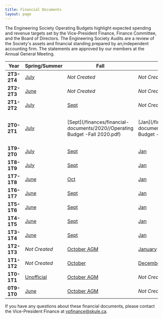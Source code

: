```yaml
---
title: Financial Documents
layout: page
---
```


The Engineering Society Operating Budgets highlight expected spending and revenue targets set by the Vice-President Finance, Finance Committee, and the Board of Directors. The Engineering Society Audits are a review of the Society's assets and financial standing prepared by an;independent accounting firm. The statements are approved by our members at the Annual General Meeting.

| Year        | Spring/Summer                                                                                   | Fall                                                                                                                                              | Winter                                                                                                                | Audit                                                                                                                                     |
|-------------|-------------------------------------------------------------------------------------------------|---------------------------------------------------------------------------------------------------------------------------------------------------|-----------------------------------------------------------------------------------------------------------------------|-------------------------------------------------------------------------------------------------------------------------------------------|
| **2T3-2T4** | [July](https://docs.google.com/spreadsheets/d/1bdvxvr2P-s-5228jtktaeliIf8QZIkue)                | *Not Created*                                                                                                                                     | *Not Created*                                                                                                         | [BDO](/finances/financial-documents/2023/2023-audit.pdf)                                                                          |
| **2T2-2T3** | [June](https://docs.google.com/spreadsheets/d/1Y7h9kabOe_6wLD9sx3wHlSfh2qreQyck)                | *Not Created*                                                                                                                                     | *Not Created*                                                                                                         | *Not Created*                                                                                                                             |
| **2T1-2T2** | [July](https://docs.google.com/spreadsheets/d/12tP5Nn4Z4wbRXgik5C1m5HAh4MjPdLT1)                | [Sept](https://docs.google.com/spreadsheets/d/1dPqMuSf9cRIYP6Hp0dJnsxmbw8VoG-kt/edit?usp=sharing&ouid=111631590450340878953&rtpof=true&sd=true)   | *Not Created*                                                                                                         | [BDO](https://drive.google.com/file/d/1msmMP083HQ7FtqDudAogS8eTPRM_R3HL/view?usp=sharing)                                                 |
| **2T0-2T1** | [July](/finances/financial-documents/2020/Operating-Budget-July-2020.pdf)               | [Sept](/finances/financial-documents/2020//Operating Budget -Fall 2020.pdf)                                                               | [Jan](/finances/financial-documents/2020/Operating Budget - Winter 2021.pdf)                                  | [BDO](/finances/financial-documents/2020/University of Toronto Engineering Society - May 20 - Financial Statement.pdf)            |
| **1T9-2T0** | [July](/finances/financial-documents/2019/Operating-Budget-July-2019.pdf)               | [Sept](/finances/financial-documents/2019/Operating-Budget-September-29.pdf)                                                              | [Jan](/finances/financial-documents/2019/operating_budget_January_2020.pdf)                                   | [BDO](/finances/financial-documents/2019/Audited-Financial-Statements-May2019.pdf)                                                |
| **1T8-1T9** | [July](/finances/financial-documents/2018/Operating-Budget-July-2018.pdf)               | [Sept](/finances/financial-documents/2018/Operating-Budget-September-2018.pdf)                                                            | [Jan](/finances/financial-documents/2019/Operating-Budget-January-2019.pdf)                                   | [BDO](/finances/financial-documents/2018/Financial-Audit-May-2018.pdf)                                                            |
| **1T7-1T8** | [June](/finances/financial-documents/2017/Budget-June-2017.pdf)                         | [Oct](/finances/financial-documents/2017/Budget-October-2017.xlsx-Final.pdf)                                                              | [Jan](/finances/financial-documents/2018/Budget-Jan-2018.pdf)                                                 | [BDO](/finances/financial-documents/2017/Financial-Audit-May-2017.pdf)                                                            |
| **1T6-1T7** | [June](/finances/financial-documents/2013/Summer_Budget_2016_Engsoc.pdf)                | [Sept](/finances/financial-documents/2017/Fall_Budget_2016_Engsoc-Updated-since-Summer.xlsx-Budget.pdf)                                   | [Jan](/finances/financial-documents/2017/Winter_Budget_2017_Engsoc.xlsx-Budget.pdf)                           | [BDO](/finances/financial-documents/2017/Final-Audit-2016-2016.pdf)                                                               |
| **1T5-1T6** | [June](/finances/financial-documents/2015/Operating-Budget-2015-2016.pdf)               | [Sept](/finances/financial-documents/2013/1T5-1T6-Fall-Budget.pdf)                                                                        | [Jan](/finances/financial-documents/2013/1T5-1T6-Winter-Budget-Jan.pdf)                                       | [BDO](/finances/financial-documents/2017/Final-Audit-2016-2016.pdf)                                                               |
| **1T4-1T5** | [June](/finances/financial-documents/2015/June_Budget_2014-2015.pdf)                    | [Sept](/finances/financial-documents/2015/Fall_2014_budget.pdf)                                                                           | [Jan](/finances/financial-documents/2013/1T4-1T5-Winter-Budget-Jan.pdf)                                       | [BDO](/finances/financial-documents/2015/Issued-Financial-Statements-University-of-Toronto-Engineering-Society-May-31-2015.pdf)   |
| **1T3-1T4** | [June](/finances/financial-documents/2013/1T3-1T4-Operating-Budget-June-2013.pdf)       | [Sept](/finances/financial-documents/2013/2013-2014-Operating-Budget-for-Sept-Board-Meeting-Revised.pdf)                                  | [Jan](/finances/financial-documents/2013/2013-2014-Operating-Budget-for-Jan-Board-Meeting.pdf)                | [BDO](/finances/financial-documents/2015/Audit-2013-2014.compressed.pdf)                                                          |
| **1T2-1T3** | *Not Created*                                                                                   | [October AGM](/finances/financial-documents/2013/1T2-1T3-AGM-Operating-Budget.pdf)                                                        | [January](/finances/financial-documents/2013/1T2-1T3-Winter-Operating-Budget-Tables-February-28-20131.pdf)    | [BDO](/finances/financial-documents/2013/2012-2013-Audit-BDO.pdf)                                                                 |
| **1T1-1T2** | *Not Created*                                                                                   | [October](/finances/financial-documents/2013/October-Operating-Budget-2011-2012.pdf)                                                      | [December Amendment](/finances/financial-documents/2013/December-Budget-Amendments-2011-2012.pdf)             | [BDO Draft](/finances/financial-documents/2013/University-of-Toronto-Engineering-Society-2012-Final-Audit.pdf)                    |
| **1T0-1T1** | [Unofficial](/finances/financial-documents/2013/Unofficial-July-Budget-2010-2011.pdf)   | [October AGM](/finances/financial-documents/2013/October-AGM-Operating-Budget-2010-2011.pdf)                                              | *Not Created*                                                                                                         | [Collins-Barrow](/finances/financial-documents/2013/1T0-1T1-Engineering-Society-Financial-Statements.pdf)                         |
| **0T9-1T0** | [June](/finances/financial-documents/2013/Operating-Budget-2009-2010-June-7.pdf)        | [October AGM](/finances/financial-documents/2013/October-AGM-Budget-2009-2010.pdf)                                                        | *Not Created*                                                                                                         | [Collins-Barrow](/finances/financial-documents/2013/0T9-1T0-Engineering-Society-Financial-Statements.pdf)                         |

If you have any questions about these financial documents, please contact the Vice-President Finance at <vpfinance@skule.ca>.
